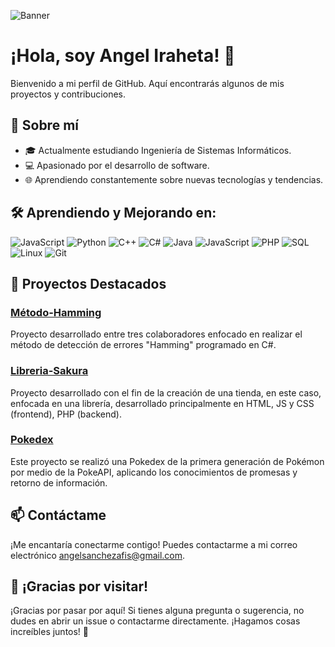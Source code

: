 ![Banner](https://tep.pucmm.edu.do/PublishingImages/Educacion-continuada/Intro-Programacion-banner-2.jpg)

# ¡Hola, soy Angel Iraheta! 👋

Bienvenido a mi perfil de GitHub. Aquí encontrarás algunos de mis proyectos y contribuciones.

## 🚀 Sobre mí

- 🎓 Actualmente estudiando Ingeniería de Sistemas Informáticos.
- 💻 Apasionado por el desarrollo de software.
- 🌐 Aprendiendo constantemente sobre nuevas tecnologías y tendencias.

## 🛠️ Aprendiendo y Mejorando en:

![JavaScript](https://img.shields.io/badge/-JavaScript-F7DF1E?style=flat-square&logo=javascript&logoColor=black)
![Python](https://img.shields.io/badge/-Python-3776AB?style=flat-square&logo=python&logoColor=white)
![C++](https://img.shields.io/badge/-C++-00599C?style=flat-square&logo=c%2B%2B&logoColor=white)
![C#](https://img.shields.io/badge/-C%23-239120?style=flat-square&logo=c-sharp&logoColor=white)
![Java](https://img.shields.io/badge/-Java-007396?style=flat-square&logo=java&logoColor=white)
![JavaScript](https://img.shields.io/badge/-JavaScript-F7DF1E?style=flat-square&logo=javascript&logoColor=black)
![PHP](https://img.shields.io/badge/-PHP-777BB4?style=flat-square&logo=php&logoColor=white)
![SQL](https://img.shields.io/badge/-SQL-4479A1?style=flat-square&logo=postgresql&logoColor=white)
![Linux](https://img.shields.io/badge/-Linux-FCC624?style=flat-square&logo=linux&logoColor=black)
![Git](https://img.shields.io/badge/-Git-F05032?style=flat-square&logo=git&logoColor=white)

## 🚀 Proyectos Destacados

### [Método-Hamming](https://github.com/AngeLSanchez210/Metodo-Hamming.git)
Proyecto desarrollado entre tres colaboradores enfocado en realizar el método de detección de errores "Hamming" programado en C#.

### [Libreria-Sakura](https://github.com/Isaac684/SakurasBookstore.git)
Proyecto desarrollado con el fin de la creación de una tienda, en este caso, enfocada en una librería, desarrollado principalmente en HTML, JS y CSS (frontend), PHP (backend).

### [Pokedex](https://github.com/Isaac684/TPI_Pokedex.git)
Este proyecto se realizó una Pokedex de la primera generación de Pokémon por medio de la PokeAPI, aplicando los conocimientos de promesas y retorno de información.

## 📫 Contáctame

¡Me encantaría conectarme contigo! Puedes contactarme a mi correo electrónico angelsanchezafis@gmail.com.

## 🎉 ¡Gracias por visitar!

¡Gracias por pasar por aquí! Si tienes alguna pregunta o sugerencia, no dudes en abrir un issue o contactarme directamente. ¡Hagamos cosas increíbles juntos! 🚀

